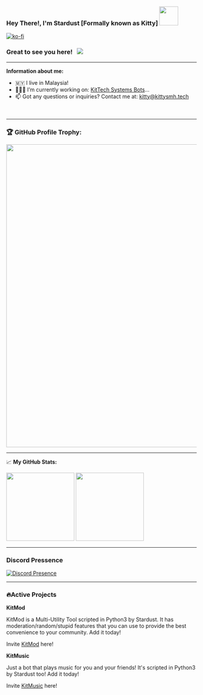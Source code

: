 ### Hey There!, I'm Stardust [Formally known as Kitty] <img width=50 src="https://media.giphy.com/media/hvRJCLFzcasrR4ia7z/giphy.gif">

[![ko-fi](https://ko-fi.com/img/githubbutton_sm.svg)](https://ko-fi.com/kittysmh)
### Great to see you here! &nbsp; ![](https://visitor-badge.glitch.me/badge?page_id=Stardustxxx.Stardustxxx)
---

**Information about me:**
- 🇲🇾 I live in Malaysia!
- 👨🏻‍💻 I’m currently working on: [KitTech Systems Bots](https://discord.gg/CrpzQKEVWV/)...
- 📫 Got any questions or inquiries? Contact me at: kitty@kittysmh.tech
</br>

---

### 🏆 GitHub Profile Trophy:
<a href="trophy indeed a yes">
  <img width=800 src="https://github-profile-trophy.vercel.app/?username=DeathGmaerz&column=8&theme=juicyfresh&no-frame=true&no-bg=true"/>
</a>

---

📈 **My GitHub Stats:**

<p>
  <img height="180em" src="https://github-readme-stats.vercel.app/api?username=Stardustxxx&show_icons=true&hide_border=true&theme=react&&count_private=true&include_all_commits=true" />
  <img height="180em" src="https://github-readme-stats.vercel.app/api/top-langs/?username=Stardustxxx&exclude_repo=KNN-Image-Classification&show_icons=true&theme=react&hide_border=true&layout=compact&langs_count=8"/>
</p>

---

### Discord Pressence
[![Discord Presence](https://lanyard.cnrad.dev/api/484318483258015754?theme=dark&animated=true&hideDiscrim=false&borderRadius=30px)](https://discord.com/users/484318483258015754)

---

### 🔥Active Projects

**KitMod**

KitMod is a Multi-Utility Tool scripted in Python3 by Stardust. It has moderation/random/stupid features that you can use to provide the best convenience to your community. Add it today!

Invite [KitMod](https://top.gg/bot/892412665652203572/invite) here!

**KitMusic**

Just a bot that plays music for you and your friends! It's scripted in Python3 by Stardust too! Add it today!

Invite [KitMusic](https://discord.com/api/oauth2/authorize?client_id=863059682427666448&permissions=104187968&scope=bot) here!

